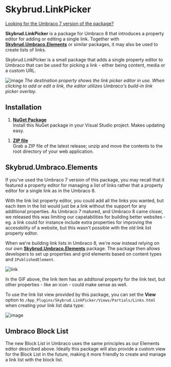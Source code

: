 Skybrud.LinkPicker
==================

[Looking for the Umbraco 7 version of the package?](https://github.com/skybrud/Skybrud.LinkPicker/tree/dev-v7)

**Skybrud.LinkPicker** is a package for Umbraco 8 that introduces a property editor for adding or editing a single link. Together with [**Skybrud.Umbraco.Elements**](https://github.com/skybrud/Skybrud.Umbraco.Elements) or similar packages, it may also be used to create lists of links.











Skybrud.LinkPicker is a small package that adds a single property editor to Umbraco that can be used for picking a link - either being content, media or a custom URL.

![image](https://user-images.githubusercontent.com/3634580/120788631-d6eeac00-c530-11eb-9ac0-7e1d02f97f0a.png)
*The destination property shows the link picker editor in use. When clicking to add or edit a link, the editor utilizes Umbraco's build-in link picker overlay.*

## Installation

1. [**NuGet Package**][NuGetPackage]  
Install this NuGet package in your Visual Studio project. Makes updating easy.

<!--1. [**Umbraco package**][UmbracoPackage]  
Install the package through the Umbraco backoffice.-->

1. [**ZIP file**][GitHubRelease]  
Grab a ZIP file of the latest release; unzip and move the contents to the root directory of your web application.

[NuGetPackage]: https://www.nuget.org/packages/Skybrud.LinkPicker
[UmbracoPackage]: https://our.umbraco.org/projects/backoffice-extensions/skybrudlinkpicker/
[GitHubRelease]: https://github.com/skybrud/Skybrud.LinkPicker/releases

## Skybrud.Umbraco.Elements

If you've used the Umbraco 7 version of this package, you may recall that it featured a property editor for managing a list of links rather that a property editor for a single link as in the Umbraco 8.

With the link list property editor, you could add all the links you wanted, but each item in the list would just be a link without the support for any additional properties. As Umbraco 7 matured, and Umbraco 8 came closer, we released this was limiting our capatabilities for building better websites - eg. a link could for instance include extra properties for improving the accessbility of a website, but this wasn't possible with the old link list property editor.

When we're building link lists in Umbraco 8, we're now instead relying on our own [**Skybrud.Umbraco.Elements**](https://github.com/skybrud/Skybrud.Umbraco.Elements) package. The package then allows developers to set up properties and grid elements based on content types and `IPublishedElement`.

![link](https://user-images.githubusercontent.com/3634580/85072079-c70f7800-b1b8-11ea-98ae-b65f3741c5ac.gif)

In the GIF above, the link item has an additonal property for the link text, but other properties - like an icon - could make sense as well.

To use the link list view provided by this package, you can set the **View** option to `/App_Plugins/Skybrud.LinkPicker/Views/Partials/Links.html` when creating your link list data type:

![image](https://user-images.githubusercontent.com/3634580/85072388-59b01700-b1b9-11ea-8158-182e189af9d7.png)

## Umbraco Block List

The new Block List in Umbraco uses the same principles as our Elements editor described above. Ideally this package will also provide a custom view for the Block List in the future, making it more friendly to create and manage a link list with the block list.




